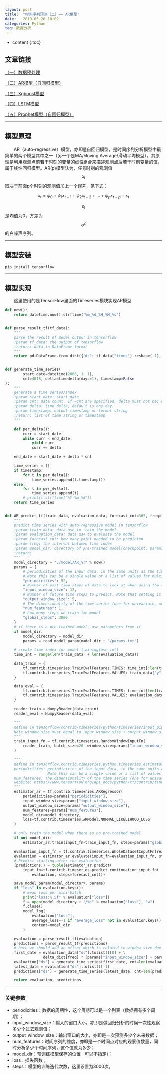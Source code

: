 ```yaml
---
layout: post
title:  "时间序列预测（二）—— AR模型"
date:   2019-05-20 10:02
categories: Python
tag: 数据分析
---
```


* content
{:toc}


## 文章链接

[（一）数据预处理](https://xkw168.github.io/2019/05/20/%E6%97%B6%E9%97%B4%E5%BA%8F%E5%88%97%E9%A2%84%E6%B5%8B-%E4%B8%80-%E6%95%B0%E6%8D%AE%E9%A2%84%E5%A4%84%E7%90%86/)

[（二）AR模型（自回归模型）](https://xkw168.github.io/2019/05/20/%E6%97%B6%E9%97%B4%E5%BA%8F%E5%88%97%E9%A2%84%E6%B5%8B-%E4%BA%8C-AR%E6%A8%A1%E5%9E%8B/)

[（三）Xgboost模型](https://xkw168.github.io/2019/05/20/%E6%97%B6%E9%97%B4%E5%BA%8F%E5%88%97%E9%A2%84%E6%B5%8B-%E4%B8%89-Xgboost%E6%A8%A1%E5%9E%8B/)

[（四）LSTM模型](https://xkw168.github.io/2019/05/20/%E6%97%B6%E9%97%B4%E5%BA%8F%E5%88%97%E9%A2%84%E6%B5%8B-%E5%9B%9B-LSTM%E6%A8%A1%E5%9E%8B/)

[（五）Prophet模型（自回归模型）](https://xkw168.github.io/2019/05/20/%E6%97%B6%E9%97%B4%E5%BA%8F%E5%88%97%E9%A2%84%E6%B5%8B-%E4%BA%94-Prophet%E6%A8%A1%E5%9E%8B/)

---

## 模型原理

&emsp;&emsp;AR（auto-regressive）模型，亦即是自回归模型，是时间序列分析模型中最简单的两个模型其中之一（另一个是MA/Moving Average/滑动平均模型）。其原理是利用观测点前若干时刻的变量的线性组合来描述观测点后若干时刻变量的值，属于线性回归模型。AR(p)模型认为，任意时刻的观测值$$x_t$$取决于前面p个时刻的观测值加上一个误差，见下式：

$$
x_t = \phi_0 + \phi_1x_{t-1} + \phi_2x_{t-2} + \dots + \phi_px_{t-p} + \varepsilon_t
$$

$$\varepsilon_t$$是均值为0，方差为$$\sigma^2$$的白噪声序列。

---

## 模型安装

`pip install tensorflow`

---

## 模型实现

&emsp;&emsp;这里使用的是TensorFlow里面的Timeseries模块实现AR模型

```python
def now():
    return datetime.now().strftime("%m_%d_%H_%M_%s")


def parse_result_tf(tf_data):
    """
    parse the result of model output in tensorflow
    :param tf_data: the output of tensorflow
    :return: data in DataFrame format
    """
    return pd.DataFrame.from_dict({"ds": tf_data["times"].reshape(-1), "y": tf_data["mean"].reshape(-1)})


def generate_time_series(
        start_date=datetime(2006, 1, 1),
        cnt=4018, delta=timedelta(days=1), timestamp=False
):
    """
    generate a time series/index
    :param start_date: start date
    :param cnt: date count. If =cnt are specified, delta must not be; one is required
    :param delta: time delta, default is one day.
    :param timestamp: output timestamp or format string
    :return: list of time string or timestamp
    """

    def per_delta():
        curr = start_date
        while curr < end_date:
            yield curr
            curr += delta

    end_date = start_date + delta * cnt

    time_series = []
    if timestamp:
        for t in per_delta():
            time_series.append(t.timestamp())
    else:
        for t in per_delta():
            time_series.append(t)
        # print(t.strftime("%Y-%m-%d"))
    return time_series


def AR_predict_tf(train_data, evaluation_data, forecast_cnt=365, freq="D", model_dir=""):
    """
    predict time series with auto-regressive model in tensorflow
    :param train_data: data use to train the model
    :param evaluation_data: data use to evaluate the model
    :param forecast_cnt: how many point needed to be predicted
    :param freq: the interval between time index
    :param model_dir: directory of pre-trained model(checkpoint, params)
    :return:
    """
    model_directory = "./model/AR_%s" % now()
    params = {
        # periodicities of the input data, in the same units as the time feature.
        # Note this can be a single value or a list of values for multiple periodicities.
        "periodicities": 52,
        # Number of past time steps of data to look at when doing the regression
        "input_window_size": 12,
        # Number of future time steps to predict. Note that setting it to > 1 empirically seems to give a better fit
        "output_window_size": 5,
        # The dimensionality of the time series (one for univariate, more than one for multivariate)
        "num_features": 1,
        # how many steps we train the model
        "global_steps": 3000
    }
    # if there is a pre-trained model, use parameters from it
    if model_dir:
        model_directory = model_dir
        params = read_model_param(model_dir + "/params.txt")

    # create time index for model training(use int)
    time_int = range(len(train_data) + len(evaluation_data))

    data_train = {
        tf.contrib.timeseries.TrainEvalFeatures.TIMES: time_int[:len(train_data)],
        tf.contrib.timeseries.TrainEvalFeatures.VALUES: train_data["y"],
    }

    data_eval = {
        tf.contrib.timeseries.TrainEvalFeatures.TIMES: time_int[len(train_data):],
        tf.contrib.timeseries.TrainEvalFeatures.VALUES: evaluation_data["y"],
    }

    reader_train = NumpyReader(data_train)
    reader_eval = NumpyReader(data_eval)

    """
    define in tensorflow/contrib/timeseries/python/timeseries/input_pipeline.py
    Note window_size must equal to input_window_size + output_window_size
    """
    train_input_fn = tf.contrib.timeseries.RandomWindowInputFn(
        reader_train, batch_size=20, window_size=params["input_window_size"] + params["output_window_size"]
    )

    """
    define in tensorflow.contrib.timeseries.python.timeseries.estimators
    periodicities: periodicities of the input data, in the same units as the time feature. 
                   Note this can be a single value or a list of values for multiple periodicities
    num_features: The dimensionality of the time series (one for univariate, more than one for multivariate
    website: https://www.tensorflow.org/api_docs/python/tf/contrib/timeseries/ARRegressor
    """
    estimator_ar = tf.contrib.timeseries.ARRegressor(
        periodicities=params["periodicities"],
        input_window_size=params["input_window_size"],
        output_window_size=params["output_window_size"],
        num_features=params["num_features"],
        model_dir=model_directory,
        loss=tf.contrib.timeseries.ARModel.NORMAL_LIKELIHOOD_LOSS
    )

    # only train the model when there is no pre-trained model
    if not model_dir:
        estimator_ar.train(input_fn=train_input_fn, steps=params["global_steps"])

    evaluation_input_fn = tf.contrib.timeseries.WholeDatasetInputFn(reader_eval)
    evaluation = estimator_ar.evaluate(input_fn=evaluation_input_fn, steps=1)
    # Predict starting after the evaluation
    (predictions,) = tuple(estimator_ar.predict(
        input_fn=tf.contrib.timeseries.predict_continuation_input_fn(
            evaluation, steps=forecast_cnt)))

    save_model_param(model_directory, params)
    if "loss" in evaluation.keys():
        # mean loss per mini-batch
        print("loss:%.5f" % evaluation["loss"])
        f = open(model_directory + "/%s" % evaluation["loss"], "w")
        f.close()
        model_log(
            evaluation["loss"],
            average_loss=-1 if "average_loss" not in evaluation.keys() else evaluation["average_loss"],
            content=model_dir
        )

    evaluation = parse_result_tf(evaluation)
    predictions = parse_result_tf(predictions)
    # here we should add an offset which is related to window size due to the inherent attribute of AR
    first_date = evaluation_data["ds"].tolist()[0] + \
                 delta_dict[freq] * (params["input_window_size"] + params["output_window_size"])
    evaluation["ds"] = generate_time_series(first_date, cnt=len(evaluation), delta=delta_dict[freq])
    latest_date = evaluation["ds"].tolist()[-1]
    predictions["ds"] = generate_time_series(latest_date, cnt=len(predictions), delta=delta_dict[freq])

    return evaluation, predictions
```

---

### 关键参数

- periodicities：数据的周期性，这个周期可以是一个列表（数据拥有多个周期）；
- input_window_size：输入的窗口大小，亦即是做回归分析的时候一次性观察多少个过去观测值；
- output_window_size：输出窗口的大小，亦即是一次预测多少个未来数据；
- num_features：时间序列的维度，亦即是一个时间点对应的观察值数量，同时分析多少个时间序列，这个值就为多少；
- model_dir：预训练模型保存的位置（可以不指定）；
- loss：损失函数；
- steps：模型的训练迭代次数，这里设置为3000次。